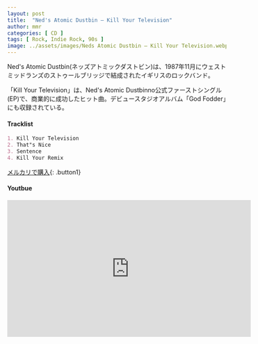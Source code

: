 ```yaml
---
layout: post
title:  "Ned's Atomic Dustbin – Kill Your Television"
author: mmr
categories: [ CD ]
tags: [ Rock, Indie Rock, 90s ]
image: ../assets/images/Neds Atomic Dustbin – Kill Your Television.webp
---
```


Ned's Atomic Dustbin(ネッズアトミックダストビン)は、1987年11月にウェストミッドランズのストゥールブリッジで結成されたイギリスのロックバンド。

「Kill Your Television」は、Ned's Atomic Dustbinno公式ファーストシングル(EP)で、商業的に成功したヒット曲。デビュースタジオアルバム「God Fodder」にも収録されている。


#### Tracklist
```md
1. Kill Your Television
2. That"s Nice
3. Sentence
4. Kill Your Remix
```

[メルカリで購入](https://jp.mercari.com/item/m94057388750?afid=6142608987){: .button1}

#### Youtbue
<iframe width="560" height="315" src="https://www.youtube.com/embed/ZA2371iADS0?si=L_cqikedn1L5Ea8W" title="YouTube video player" frameborder="0" allow="accelerometer; autoplay; clipboard-write; encrypted-media; gyroscope; picture-in-picture; web-share" referrerpolicy="strict-origin-when-cross-origin" allowfullscreen></iframe>